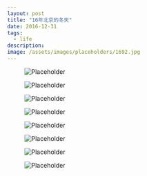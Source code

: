 ```yaml
---
layout: post
title: "16年北京的冬天"
date: 2016-12-31
tags:
  - life
description: 
image: /assets/images/placeholders/1692.jpg
---
```

<figure>
  <img src="http://ow2dmnlmn.bkt.clouddn.com/beijing161216122.jpg" alt="Placeholder"/>
</figure>
<figure>
  <img src="http://ow2dmnlmn.bkt.clouddn.com/beijing161216123.jpg" alt="Placeholder"/>
</figure>
<figure>
  <img src="http://ow2dmnlmn.bkt.clouddn.com/beijing161216124.jpg" alt="Placeholder"/>
</figure>
<figure>
  <img src="http://ow2dmnlmn.bkt.clouddn.com/beijing161216125.jpg" alt="Placeholder"/>
</figure>
<figure>
  <img src="http://ow2dmnlmn.bkt.clouddn.com/beijing161216126.jpg" alt="Placeholder"/>
</figure>
<figure>
  <img src="http://ow2dmnlmn.bkt.clouddn.com/beijing161216127.jpg" alt="Placeholder"/>
</figure>
<figure>
  <img src="http://ow2dmnlmn.bkt.clouddn.com/beijing161216128.jpg" alt="Placeholder"/>
</figure>
<figure>
  <img src="http://ow2dmnlmn.bkt.clouddn.com/beijing161216129.jpg" alt="Placeholder"/>
</figure>

